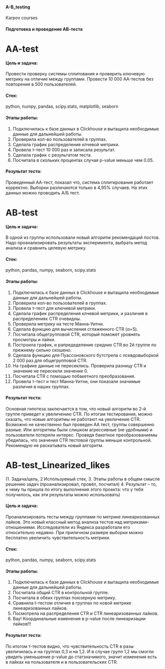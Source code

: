 #### A-B_testing
Karpov courses

#### Подготовка и проведение АВ-теста

# AA-test

#### Цель и задача:
Провести проверку системы сплитования и проверить ключевую метрику на отличие между группами. Провести 10 000 AA-тестов без повторения в 500 пользователей. 

#### Стек: 
python, numpy, pandas, scipy.stats, matplotlib, seaborn

#### Этапы работы:
1. Подключилась к базе данных в Сlickhouse и вытащила необходимые данные для дальнейшей работы.
2. Проверила кол-во пользователей в группах.
3. Сделала график распределения клчевой метрики.
4. Провела т-тест 10 000 раз и записала результат.
5. Сделала график с результатом теста.
6. Посчитала в скольких процентах случая p-value меньше чем 0.05.

#### Результат теста:
Проведенный АА-тест, показал что, система сплитирования работает корректно. Выборки различаются только в 4,95% случаев. На этих данных можно проводить А/Б тест.


# AB-test
#### Цель и задача:
В одной из группы использовали новый алгоритм рекомендаций постов. Надо проанализировать результаты эксперимента, выбрать метод анализа и сравнить целевую метрику.

#### Стек:
python, pandas, numpy, seaborn, scipy.stats

#### Этапы работы:
1. Подключилась к базе данных в Сlickhouse и вытащила необходимые данные для дальнейшей работы.
2. Проверила кол-во пользователей в группах.
3. Провела т-тест для ключевой метрики.
4. Сделала график распределения клчевой метрики, и различия в распределениях CTR очевидны.
5. Проверила метрику на тесте Манна-Уитни.
6. Сделала функцию для вычисления сглаженного CTR (α=5).
7. Посчитала общегрупповой CTR, который поможет уровнять просмотры и лайки.
8. Построила график, и рапредеделение средних CTR во 2й группе по прежнему сильно скошено.
9. Сделала функцию для Пуассоновского бутстрепа с псевдовыборкой 2 000 раз для общегрупповой CTR.
10. На графике данные не пересеклись. Проверила разницу CTR и значение не пересекли значение 0.
11. Посчитала CTR с помощью побакетного преобразования.
12. Провела т-тест и тест Манна-Уитни, они показали значимые различия в наших группах.

#### Результат теста:
Основная гипотеза заключается в том, что новый алгоритм во 2-й группе приведет к увеличению CTR. По итогам тестирования, можно сказать, что новые алгоритмы не работают на увеличение CTR. Возможно не качественно был проведен АА тест, группы совершенно разные. Или алгоритмы были слишком агрессивные (не удобными) и пользователи потеряли интерес. Проведя бакетное преобразованиемы убедилась, что значения CTR тестовой группы меньше контрольной. Рекомендую не раскатывать новый алгоритм.


# AB-test_Linearized_likes
(1. Задача/цель, 2 Используемый стек, 3. Этапы работы в общем смысле решению задач (проанализировал, провёл, посчитал)
4. Результат – то, к чему ты пришла по итогу выполнения этого проекта: что у тебя получилось, как эти результаты можно использовать)

#### Цель и задача:
Проанализировать тесты между группами по метрике линеаризованных лайков. Это новый классный метод анализа тестов над метриками-отношениями. Исследователи из Яндекса разработали его относительно недавно. При приличном размере выборки можно бесплатно увеличить чувствительность метрики.

#### Стек: 
python, pandas, numpy, seaborn, scipy.stats

#### Этапы работы:
1. Подключилась к базе данных в Сlickhouse и вытащила необходимые данные для дальнейшей работы.
2. Посчитала общий CTR в контрольной группе.
3. Посчитала в обеих группах поюзерную метрику.
4. Сравнила t-тестом отличия в группах по новой метрике линеаризованных лайков.
5. Посмотрела на распределения CTR и CTR линеаризованных лайков.
6. Вау! Координальные изменения в p-value после линеаризации лайков!!!

#### Результат теста:
По итогом т-тестов видно, что чувствительность CTR в разы увеличилась и на группах 0,3 и на 1,2. И в случае групп 1,2 мы смогли увидеть уменьшение p-value до статзначимого, значит изменения есть в лайках на пользователя и в пользовательских CTR. 


